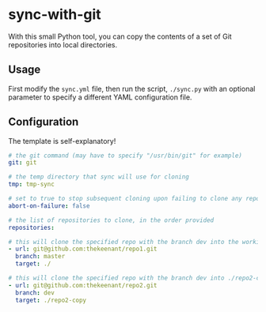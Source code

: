 # sync-with-git

With this small Python tool, you can copy the contents of a set of Git repositories into local directories.

## Usage

First modify the `sync.yml` file, then run the script, `./sync.py` with an optional parameter to specify a different YAML configuration file.

## Configuration

The template is self-explanatory!

```yaml
# the git command (may have to specify "/usr/bin/git" for example)
git: git

# the temp directory that sync will use for cloning
tmp: tmp-sync

# set to true to stop subsequent cloning upon failing to clone any repository 
abort-on-failure: false

# the list of repositories to clone, in the order provided
repositories:

# this will clone the specified repo with the branch dev into the working directory
- url: git@github.com:thekeenant/repo1.git
  branch: master
  target: ./

# this will clone the specified repo with the branch dev into ./repo2-copy
- url: git@github.com:thekeenant/repo2.git
  branch: dev
  target: ./repo2-copy
```